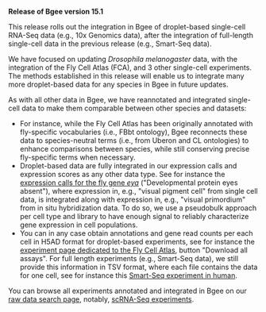 **Release of Bgee version 15.1**

This release rolls out the integration in Bgee of droplet-based single-cell RNA-Seq data (e.g., 10x Genomics data),
after the integration of full-length single-cell data in the previous release (e.g., Smart-Seq data).

We have focused on updating *Drosophila melanogaster* data, with the integration
of the Fly Cell Atlas (FCA), and 3 other single-cell experiments. The methods established in this release
will enable us to integrate many more droplet-based data for any species in Bgee in future updates.

As with all other data in Bgee, we have reannotated and integrated single-cell data to make them comparable
between other species and datasets:

* For instance, while the Fly Cell Atlas has been originally annotated
with fly-specific vocabularies (i.e., FBbt ontology), Bgee reconnects these data
to species-neutral terms (i.e., from Uberon and CL ontologies) to enhance comparisons between species,
while still conserving precise fly-specific terms when necessary.
* Droplet-based data are fully integrated in our expression calls and expression scores as any other data type.
See for instance the [expression calls for the fly gene *eya*](/gene/FBgn0000320/) ("Developmental protein eyes absent"),
where expression in, e.g., "visual pigment cell" from single cell data, is integrated along with expression in,
e.g., "visual primordium" from in situ hybridization data.
To do so, we use a pseudobulk approach per cell type and library to have enough signal
to reliably characterize gene expression in cell populations.
* You can in any case obtain annotations and gene read counts per each cell in H5AD format for droplet-based experiments,
see for instance the [experiment page dedicated to the Fly Cell Atlas](/experiment/ERP129698), button "Download all assays".
For full length experiments (e.g., Smart-Seq data), we still provide this information in TSV format, where each file contains
the data for one cell, see for instance this [Smart-Seq experiment in human](/experiment/SRP050499).

You can browse all experiments annotated and integrated in Bgee on our [raw data search page](/search/raw-data),
notably, [scRNA-Seq experiments](/search/raw-data?data_type=SC_RNA_SEQ).
